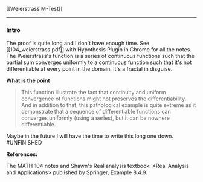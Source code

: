 [[Weierstrass M-Test]]

---
### **Intro**

The proof is quite long and I don't have enough time. See [[104_weierstrass.pdf]] with Hypothesis Plugin in Chrome for all the notes. The Weierstrass's function is a series of continuous functions such that the partial sum converges uniformly to a continuous function such that it's not differentiable at every point in the domain. It's a fractal in disguise. 

**What is the point**
> This function illustrate the fact that continuity and uniform convergence of functions might not preserves the differentiability. And in addition to that, this pathological example is quite extreme as it demonstrate that a sequence of differentiable functions can converges uniformly (using a series), but it can be nowhere differentiable. 

Maybe in the future I will have the time to write this long one down. 
#UNFINISHED


**References:** 

The MATH 104 notes and Shawn's Real analysis textbook: \<Real Analysis and Applications\> published by Springer, Example 8.4.9. 